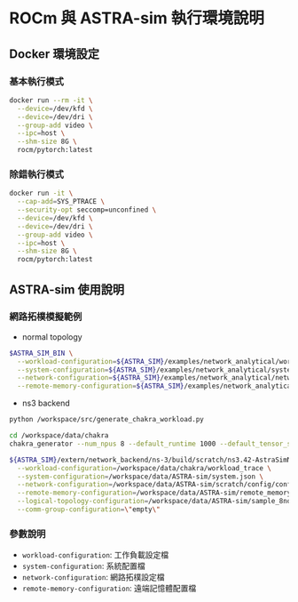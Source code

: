 # ROCm 與 ASTRA-sim 執行環境說明

## Docker 環境設定

### 基本執行模式
```bash
docker run --rm -it \
  --device=/dev/kfd \
  --device=/dev/dri \
  --group-add video \
  --ipc=host \
  --shm-size 8G \
  rocm/pytorch:latest
```

### 除錯執行模式
```bash
docker run -it \
  --cap-add=SYS_PTRACE \
  --security-opt seccomp=unconfined \
  --device=/dev/kfd \
  --device=/dev/dri \
  --group-add video \
  --ipc=host \
  --shm-size 8G \
  rocm/pytorch:latest
```

## ASTRA-sim 使用說明

### 網路拓樸模擬範例
- normal topology
```bash
$ASTRA_SIM_BIN \
  --workload-configuration=${ASTRA_SIM}/examples/network_analytical/workload/AllReduce_1MB \
  --system-configuration=${ASTRA_SIM}/examples/network_analytical/system.json \
  --network-configuration=${ASTRA_SIM}/examples/network_analytical/network.yml \
  --remote-memory-configuration=${ASTRA_SIM}/examples/network_analytical/remote_memory.json
```

- ns3 backend
```bash
python /workspace/src/generate_chakra_workload.py

cd /workspace/data/chakra
chakra_generator --num_npus 8 --default_runtime 1000 --default_tensor_size 1024 --default_comm_size 4096

${ASTRA_SIM}/extern/network_backend/ns-3/build/scratch/ns3.42-AstraSimNetwork-default \
  --workload-configuration=/workspace/data/chakra/workload_trace \
  --system-configuration=/workspace/data/ASTRA-sim/system.json \
  --network-configuration=/workspace/data/ASTRA-sim/scratch/config/config.txt \
  --remote-memory-configuration=/workspace/data/ASTRA-sim/remote_memory.json \
  --logical-topology-configuration=/workspace/data/ASTRA-sim/sample_8nodes_1D.json \
  --comm-group-configuration=\"empty\"
```

### 參數說明
- `workload-configuration`: 工作負載設定檔
- `system-configuration`: 系統配置檔
- `network-configuration`: 網路拓樸設定檔
- `remote-memory-configuration`: 遠端記憶體配置檔
